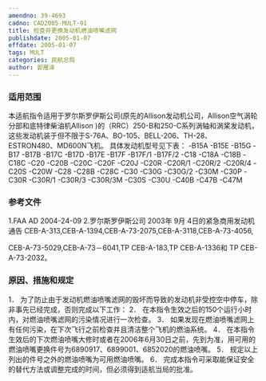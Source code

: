 ```yaml
---
amendno: 39-4693
cadno: CAD2005-MULT-01
title: 检查并更换发动机燃油喷嘴滤网
publishdate: 2005-01-07
effdate: 2005-01-07
tags: MULT
categories: 民航总局
author: 郭雁泽
---
```


### 适用范围 
本适航指令适用于罗尔斯罗伊斯公司(原先的Allison发动机公司，Allison空气涡轮分部和底特律柴油机Allison )的（RRC）250-B和250-C系列涡轴和涡桨发动机，这些发动机装于但不限于S-76A、BO-105、BELL-206、TH-28、ESTRON480、MD600N飞机。
具体发动机型号见下表：
-B15A  -B15E  -B15G  -B17  -B17B  -B17C
-B17D  -B17E  -B17F  -B17F/1  -B17F/2  -C18
-C18A  -C18B  -C18C  -C20  -C20B  -C20C
-C20F  -C20J  -C20R  -C20R/1  -C20R/2  -C20R/4
-C20S  -C20W  -C28  -C28B  -C28C  -C30
-C30G  -C30G/2  -C30M  -C30P  -C30R  -C30R/1
-C30R/3  -C30R/3M  -C30S  -C30U  -C40B  -C47B
-C47M

### 参考文件
1.FAA AD 2004-24-09 
2.罗尔斯罗伊斯公司 2003年 9月 4日的紧急商用发动机通告 CEB-A-313,CEB-A-1394,CEB-A-73-2075,CEB-A-3118,CEB-A-73-4056, 
     
CEB-A-73-5029,CEB-A-73－6041,TP CEB-A-183,TP CEB-A-1336和 TP CEB-A-73-2032。

### 原因、措施和规定 
1．
为了防止由于发动机燃油喷嘴滤网的毁坏而导致的发动机非受控空中停车，除非事先已经完成，否则完成以下工作： 
2．
在本指令生效之后的150个运行小时内，对燃油喷嘴滤网的污染情况进行一次检查。 
3．
如果发现在燃油喷嘴滤网上有任何污染，在下次飞行之前检查并且清洁整个飞机的燃油系统。 
4．
在本指令生效后的下次燃油喷嘴大修时或者在2006年6月30日之前，先到为准，用可用的燃油喷嘴更换件号为6890917、6899001、6852020的燃油喷嘴。 
5．
规定以上列出的件号之外的燃油喷嘴为可用燃油喷嘴。
6．
完成本指令可采取能保证安全的替代方法或调整完成的时间，但必须得到适航当局的批准。 

